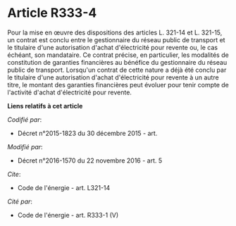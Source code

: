 # Article R333-4

Pour la mise en œuvre des dispositions des articles L. 321-14 et L. 321-15, un contrat est conclu entre le gestionnaire du
réseau public de transport et le titulaire d'une autorisation d'achat d'électricité pour revente ou, le cas échéant, son
mandataire. Ce contrat précise, en particulier, les modalités de constitution de garanties financières au bénéfice du
gestionnaire du réseau public de transport. Lorsqu'un contrat de cette nature a déjà été conclu par le titulaire d'une
autorisation d'achat d'électricité pour revente à un autre titre, le montant des garanties financières peut évoluer pour
tenir compte de l'activité d'achat d'électricité pour revente.

**Liens relatifs à cet article**

_Codifié par_:

  - Décret n°2015-1823 du 30 décembre 2015 - art.

_Modifié par_:

  - Décret n°2016-1570 du 22 novembre 2016 - art. 5

_Cite_:

  - Code de l'énergie - art. L321-14

_Cité par_:

  - Code de l'énergie - art. R333-1 (V)

